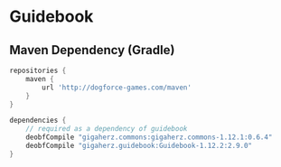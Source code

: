 Guidebook
=============

Maven Dependency (Gradle)
------

```gradle
repositories {
    maven {
        url 'http://dogforce-games.com/maven'
    }
}
```

```gradle
dependencies {
    // required as a dependency of guidebook
    deobfCompile "gigaherz.commons:gigaherz.commons-1.12.1:0.6.4"
    deobfCompile "gigaherz.guidebook:Guidebook-1.12.2:2.9.0"
}
```
